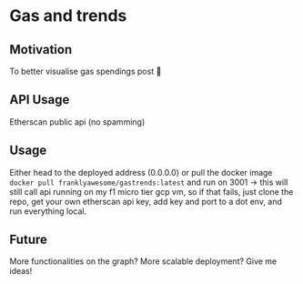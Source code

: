 # Gas and trends

## Motivation
To better visualise gas spendings post 🍠

## API Usage
Etherscan public api (no spamming)

## Usage
Either head to the deployed address (0.0.0.0) or pull the docker image `docker pull franklyawesome/gastrends:latest` and run on 3001 -> this will still call api running on my f1 micro tier gcp vm, so if that fails, just clone the repo, get your own etherscan api key, add key and port to a dot env, and run everything local.

## Future
More functionalities on the graph? More scalable deployment? Give me ideas!
